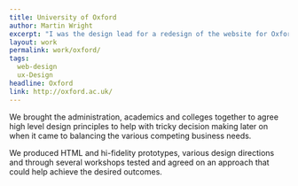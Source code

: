 ```yaml
---
title: University of Oxford
author: Martin Wright
excerpt: "I was the design lead for a redesign of the website for Oxford University, with the goal of making the prestigious college experience more appealing to the students with the academic excellence to attend, regardless of their income or background."
layout: work
permalink: work/oxford/
tags:
  web-design
  ux-Design
headline: Oxford
link: http://oxford.ac.uk/
---
```

We brought the administration, academics and colleges together to agree high level design principles to help with tricky decision making later on when it came to balancing the various competing business needs.

We produced HTML and hi-fidelity prototypes, various design directions and through several workshops tested and agreed on an approach that could help achieve the desired outcomes. 
